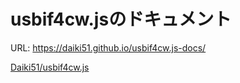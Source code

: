 # usbif4cw.jsのドキュメント

URL: https://daiki51.github.io/usbif4cw.js-docs/

[Daiki51/usbif4cw.js](https://github.com/Daiki51/usbif4cw.js)

